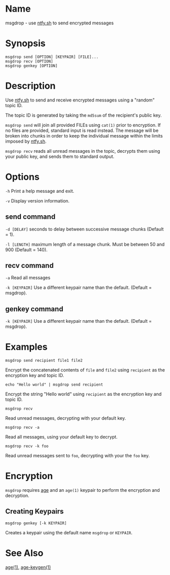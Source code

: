# Name

msgdrop - use [ntfy.sh](https://ntfy.sh) to send encrypted messages

# Synopsis

```
msgdrop send [OPTION] [KEYPAIR] [FILE]...
msgdrop recv [OPTION]
msgdrop genkey [OPTION]
```

# Description

Use [ntfy.sh](https://ntfy.sh) to send and receive encrypted messages using a
"random" topic ID.

The topic ID is generated by taking the `md5sum` of the recipient's public key.

`msgdrop send` will join all provided FILEs using `cat(1)` prior to encryption.
If no files are provided, standard input is read instead. The message will be
broken into chunks in order to keep the individual message within the limits
imposed by [ntfy.sh](https://ntfy.sh).

`msgdrop recv` reads all unread messages in the topic, decrypts them using your
public key, and sends them to standard output.

# Options

`-h` Print a help message and exit.

`-v` Display version information.

## send command

`-d [DELAY]` seconds to delay between successive message chunks (Default = 1).

`-l [LENGTH]` maximum length of a message chunk. Must be between 50 and 900
(Default = 140).

## recv command

`-a` Read all messages

`-k [KEYPAIR]` Use a different keypair name than the default. (Default =
msgdrop).

## genkey command

`-k [KEYPAIR]` Use a different keypair name than the default. (Default =
msgdrop).

# Examples

`msgdrop send recipient file1 file2`

Encrypt the concatenated contents of `file` and `file2` using `recipient` as the
encryption key and topic ID.

`echo "Hello world" | msgdrop send recipient`

Encrypt the string "Hello world" using `recipient` as the encryption key and
topic ID.

`msgdrop recv` 

Read unread messages, decrypting with your default key.

`msgdrop recv -a`

Read all messages, using your default key to decrypt.

`msgdrop recv -k foo`

Read unread messages sent to `foo`, decrypting with your the `foo` key.

# Encryption

`msgdrop` requires [age](https://github.com/FiloSottile/age) and an `age(1)` keypair to perform the encryption and decryption.

## Creating Keypairs

`msgdrop genkey [-k KEYPAIR]`

Creates a keypair using the default name `msgdrop` or `KEYPAIR`.

# See Also

[age(1)](https://github.com/FiloSottile/age), [age-keygen(1)](https://github.com/FiloSottile/age)


